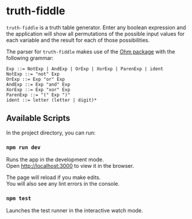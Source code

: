 # truth-fiddle

`truth-fiddle` is a truth table generator. Enter any boolean expression and the application will show all permutations of the possible input values for each variable and the result for each of those possibilities.

The parser for `truth-fiddle` makes use of the [Ohm package](https://github.com/harc/ohm) with the following grammar:
```
Exp ::= NotExp | AndExp | OrExp | XorExp | ParenExp | ident
NotExp ::= "not" Exp
OrExp ::= Exp "or" Exp
AndExp ::= Exp "and" Exp
XorExp ::= Exp "xor" Exp
ParenExp ::= "(" Exp ")"
ident ::= letter (letter | digit)*
```

## Available Scripts

In the project directory, you can run:

### `npm run dev`

Runs the app in the development mode.<br>
Open [http://localhost:3000](http://localhost:3000) to view it in the browser.

The page will reload if you make edits.<br>
You will also see any lint errors in the console.

### `npm test`

Launches the test runner in the interactive watch mode.<br>
